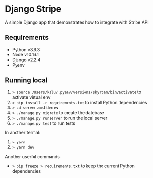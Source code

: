 # Django Stripe

A simple Django app that demonstrates how to integrate with Stripe API

## Requirements

- Python v3.6.3
- Node v10.16.1
- Django v2.2.4
- Pyenv

## Running local

1. `> source /Users/kalu/.pyenv/versions/skyroam/bin/activate` to activate virtual env
2. `> pip install -r requirements.txt` to install Python dependencies
3. `> cd server` and thenw
4. `> ./manage.py migrate` to create the datebase
5. `> ./manage.py runserver` to run the local server
6. `> ./manage.py test` to run tests

In another termal:

1. `> yarn`
2. `> yarn dev`

Another userful commands

- `> pip freeze > requirements.txt` to keep the current Python dependencies
